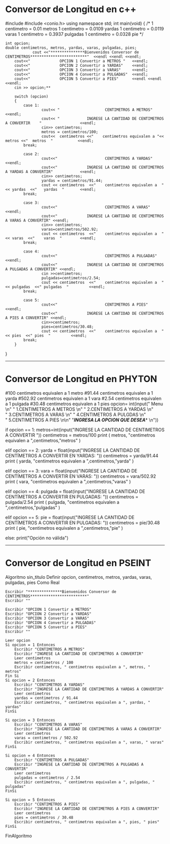 # Conversor de Longitud en c++



#include <iostream>
#include <conio.h>
using namespace std;
int main(void)
 {
 	/* 1 centimetro = 0.01   metros
 	   1 centimetro = 0.0109 yardas
 	   1 centimetro = 0.0119 varas
 	   1 centimetro = 0.3937 pulgadas
 	   1 centimetro = 0.0328 pie */ 
	
	int opcion;		
	double centimetros, metros, yardas, varas, pulgadas, pies;
				cout <<"***************Bienvenidos Conversor de CENTIMETROS*************************"  <<endl <<endl <<endl;
		cout<<"				OPCION 1 Convertir a METROS	" 	<<endl;
		cout<<"				OPCION 2 Convertir a YARDAS" 	<<endl;
		cout<<"				OPCION 3 Convertir a VARAS" 	<<endl;
		cout<<"				OPCION 4 Convertir a PULGADAS" 	<<endl;
		cout<<"				OPCION 5 Convertir a PIES" 		<<endl <<endl <<endl;	 
		cin >> opcion;**
		
		switch (opcion) 
		{
			case 1:
			 		cout<< "					CENTIMETROS A METROS"  										<<endl;
					cout<< "			INGRESE LA CANTIDAD DE CENTIMETROS A CONVERTIR    " 				<<endl;
					cin>> centimetros; 
					metros = centimetros/100;
					cout<<  centimetros <<"    centimetros equivalen a "<<  metros <<"  metros  "			<<endl; 		
			break;
			
			case 2:
					cout<<"						CENTIMETROS A YARDAS"  <<endl;
					cout<<"				INGRESE LA CANTIDAD DE CENTIMETROS A YARDAS A CONVERTIR" 			<<endl;
					cin>> centimetros;
					yardas = centimetros/91.44;
					cout << centimetros  <<"	centimetros equivalen a  " << yardas  <<"	yardas  " 		<<endl;
			break;		
			
			case 3:	
					cout<<"						CENTIMETROS A VARAS"  <<endl;
					cout<<"				INGRESE LA CANTIDAD DE CENTIMETROS A VARAS A CONVERTIR" <<endl;
					cin>> centimetros;
					varas=centimetros/502.92;
					cout << centimetros  <<"	centimetros equivalen a  " << varas  <<"	varas  " 		<<endl;
			break;  
		
			case 4:
					cout<<"						CENTIMETROS A PULGADAS"  <<endl;
					cout<<"				INGRESE LA CANTIDAD DE CENTIMETROS A PULGADAS A CONVERTIR" <<endl;
					cin >>centimetros;
					pulgadas=centimetros/2.54;
					cout << centimetros  <<"	centimetros equivalen a  " << pulgadas  <<"	pulgadas  " 		<<endl;
			break;
			
			case 5:
					cout<<"						CENTIMETROS A PIES"  <<endl;
					cout<<"				INGRESE LA CANTIDAD DE CENTIMETROS A PIES A CONVERTIR" <<endl;
					cin>>centimetros;
					pies=centimetros/30.48;
					cout << centimetros  <<"	centimetros equivalen a  " << pies  <<"	pies  " 		<<endl;
			break;		
		} 
		
		
		
		
		
}

***********************************************************************************************
# Conversor de Longitud en PHYTON
#100    centimetros equivalen a 1 metro
#91.44  centimetros equivalen a 1 yarda
#502.92 centimetros equivalen a 1 vara
#2.54   centimetros equivalen a 1 pulgada
#30.48  centimetros equivalen a 1 pies
opcion= int(input("              Menu          \n" 
"     1.CENTIMETROS A METROS                   \n"
"     2.CENTIMETROS A YARDAS                   \n"                    
"     3.CENTIMETROS A VARAS                    \n"
"     4.CENTIMETROS A PULGDAS                  \n"                  
"     5.CENTIMETROS A PIES                     \n\n"
"*****INGRESA LA OPCION QUE DESEA******        \n"))


if      opcion == 1:
        metros=int(input("INGRESE LA CANTIDAD DE CENTIMETROS A CONVERTIR   "))
        centimetros = metros/100
        print (  metros, "centimetros equivalen a ",centimetros,"metros"  )
        
elif    opcion == 2:
        yarda = float(input("INGRESE LA CANTIDAD DE CENTÍMETROS A CONVERTIR EN YARDAS: "))
        centimetros = yarda/91.44
        print (  yarda, "centimetros equivalen a ",centimetros,"yarda"  )


elif    opcion == 3:
        vara = float(input("INGRESE LA CANTIDAD DE CENTÍMETROS A CONVERTIR EN VARAS: "))
        centimetros = vara/502.92
        print (  vara, "centimetros equivalen a ",centimetros,"varas"  )
        
elif    opcion == 4:
        pulgada = float(input("INGRESE LA CANTIDAD DE CENTÍMETROS A CONVERTIR EN PULGADAS: "))
        centimetros = pulgada/2.54
        print (  pulgada, "centimetros equivalen a ",centimetros,"pulgadas"  )

elif    opcion == 5:
        pie = float(input("INGRESE LA CANTIDAD DE CENTÍMETROS A CONVERTIR EN PULGADAS: "))
        centimetros = pie/30.48
        print (  pie, "centimetros equivalen a ",centimetros,"pie"  )


else:
    print("Opción no válida")

***********************************************************************************************

# Conversor de Longitud en PSEINT
Algoritmo sin_titulo
	Definir opcion, centimetros, metros, yardas, varas, pulgadas, pies Como Real
	
    Escribir "***************Bienvenidos Conversor de CENTIMETROS*************************"
    Escribir ""
	
    Escribir "OPCION 1 Convertir a METROS"
    Escribir "OPCION 2 Convertir a YARDAS"
    Escribir "OPCION 3 Convertir a VARAS"
    Escribir "OPCION 4 Convertir a PULGADAS"
    Escribir "OPCION 5 Convertir a PIES"
    Escribir ""
	
	Leer opcion
	Si opcion = 1 Entonces
        Escribir "CENTIMETROS A METROS"
        Escribir "INGRESE LA CANTIDAD DE CENTIMETROS A CONVERTIR"
        Leer centimetros
        metros = centimetros / 100
        Escribir centimetros, " centimetros equivalen a ", metros, " metros"
	Fin Si
	Si opcion = 2 Entonces
        Escribir "CENTIMETROS A YARDAS"
        Escribir "INGRESE LA CANTIDAD DE CENTIMETROS A YARDAS A CONVERTIR"
        Leer centimetros
        yardas = centimetros / 91.44
        Escribir centimetros, " centimetros equivalen a ", yardas, " yardas"
    FinSi
	
    Si opcion = 3 Entonces
        Escribir "CENTIMETROS A VARAS"
        Escribir "INGRESE LA CANTIDAD DE CENTIMETROS A VARAS A CONVERTIR"
        Leer centimetros
        varas = centimetros / 502.92
        Escribir centimetros, " centimetros equivalen a ", varas, " varas"
    FinSi
	
    Si opcion = 4 Entonces
        Escribir "CENTIMETROS A PULGADAS"
        Escribir "INGRESE LA CANTIDAD DE CENTIMETROS A PULGADAS A CONVERTIR"
        Leer centimetros
        pulgadas = centimetros / 2.54
        Escribir centimetros, " centimetros equivalen a ", pulgadas, " pulgadas"
    FinSi
	
    Si opcion = 5 Entonces
        Escribir "CENTIMETROS A PIES"
        Escribir "INGRESE LA CANTIDAD DE CENTIMETROS A PIES A CONVERTIR"
        Leer centimetros
        pies = centimetros / 30.48
        Escribir centimetros, " centimetros equivalen a ", pies, " pies"
    FinSi
	
FinAlgoritmo
